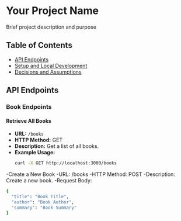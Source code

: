 # Your Project Name

Brief project description and purpose

## Table of Contents

- [API Endpoints](#api-endpoints)
- [Setup and Local Development](#setup-and-local-development)
- [Decisions and Assumptions](#decisions-and-assumptions)

## API Endpoints

### Book Endpoints

#### Retrieve All Books

- **URL:** `/books`
- **HTTP Method:** GET
- **Description:** Get a list of all books.
- **Example Usage:**
  ```bash
  curl -X GET http://localhost:3000/books
-Create a New Book
-URL: /books
-HTTP Method: POST
-Description: Create a new book.
-Request Body:
```bash
{
  "title": "Book Title",
  "author": "Book Author",
  "summary": "Book Summary"
}
